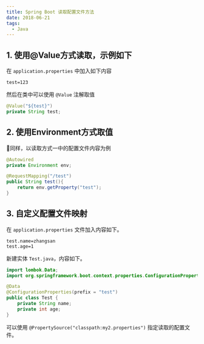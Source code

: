 ```yaml
---
title: Spring Boot 读取配置文件方法
date: 2018-06-21
tags:
  - Java
---
```


## 1. 使用@Value方式读取，示例如下

在 `application.properties` 中加入如下内容

```
test=123
```

然后在类中可以使用 `@Value` 注解取值

```java
@Value("${test}")
private String test;
```

## 2. 使用Environment方式取值

同样，以读取方式一中的配置文件内容为例

```java
@Autowired
private Environment env;

@RequestMapping("/test")
public String test(){
    return env.getProperty("test");
}
```

## 3. 自定义配置文件映射

在 `application.properties` 文件加入内容如下。

```
test.name=zhangsan
test.age=1
```

新建实体 `Test.java`，内容如下。

```java
import lombok.Data;
import org.springframework.boot.context.properties.ConfigurationProperties;

@Data
@ConfigurationProperties(prefix = "test")
public class Test {
    private String name;
    private int age;
}

```

可以使用 `@PropertySource("classpath:my2.properties")` 指定读取的配置文件。
